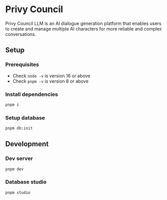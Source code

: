 # Privy Council

Privy Council LLM is an AI dialogue generation platform that enables users to create and manage multiple AI characters for more reliable and complex conversations.

## Setup

### Prerequisites

- Check `node -v` is version 16 or above
- Check `pnpm -v` is version 8 or above

### Install dependencies

```sh
pnpm i
```

### Setup database

```sh
pnpm db:init
```

## Development

### Dev server

```sh
pnpm dev
```

### Database studio

```sh
pnpm studio
```
